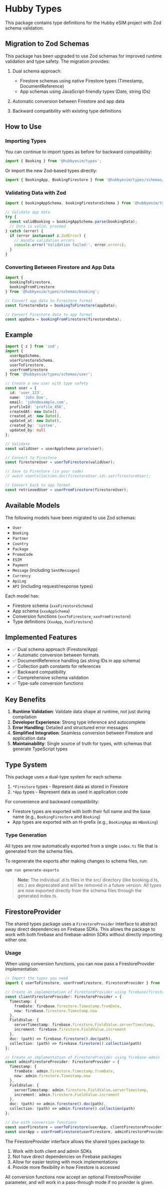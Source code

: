 # Hubby Types

This package contains type definitions for the Hubby eSIM project with Zod schema validation.

## Migration to Zod Schemas

This package has been upgraded to use Zod schemas for improved runtime validation and type safety. The migration provides:

1. Dual schema approach:
   - Firestore schemas using native Firestore types (Timestamp, DocumentReference)
   - App schemas using JavaScript-friendly types (Date, string IDs)

2. Automatic conversion between Firestore and app data

3. Backward compatibility with existing type definitions

## How to Use

### Importing Types

You can continue to import types as before for backward compatibility:

```typescript
import { Booking } from '@hubbyesim/types';
```

Or import the new Zod-based types directly:

```typescript
import { BookingApp, BookingFirestore } from '@hubbyesim/types/schemas/booking';
```

### Validating Data with Zod

```typescript
import { bookingAppSchema, bookingFirestoreSchema } from '@hubbyesim/types/schemas/booking';

// Validate app data
try {
  const validBooking = bookingAppSchema.parse(bookingData);
  // Data is valid, proceed
} catch (error) {
  if (error instanceof z.ZodError) {
    // Handle validation errors
    console.error('Validation failed:', error.errors);
  }
}
```

### Converting Between Firestore and App Data

```typescript
import { 
  bookingToFirestore, 
  bookingFromFirestore 
} from '@hubbyesim/types/schemas/booking';

// Convert app data to Firestore format
const firestoreData = bookingToFirestore(appData);

// Convert Firestore data to app format
const appData = bookingFromFirestore(firestoreData);
```

## Example

```typescript
import { z } from 'zod';
import { 
  userAppSchema, 
  userFirestoreSchema,
  userToFirestore,
  userFromFirestore
} from '@hubbyesim/types/schemas/user';

// Create a new user with type safety
const user = {
  id: 'user_123',
  name: 'John Doe',
  email: 'john@example.com',
  profileId: 'profile_456',
  createdAt: new Date(),
  created_at: new Date(),
  updated_at: new Date(),
  created_by: 'system',
  updated_by: null
};

// Validate
const validUser = userAppSchema.parse(user);

// Convert to Firestore
const firestoreUser = userToFirestore(validUser);

// Save to Firestore (in your code)
// await userCollection.doc(firestoreUser.id).set(firestoreUser);

// Convert back to app format
const retrievedUser = userFromFirestore(firestoreUser);
```

## Available Models

The following models have been migrated to use Zod schemas:

- `User`
- `Booking`
- `Partner`
- `Country`
- `Package`
- `PromoCode`
- `ESIM`
- `Payment`
- `Message` (including `SentMessages`)
- `Currency`
- `ApiLog`
- `API` (including request/response types)

Each model has:

- Firestore schema (`xxxFirestoreSchema`)
- App schema (`xxxAppSchema`)
- Conversion functions (`xxxToFirestore`, `xxxFromFirestore`)
- Type definitions (`XxxApp`, `XxxFirestore`)

## Implemented Features

- ✅ Dual schema approach (Firestore/App)
- ✅ Automatic conversion between formats
- ✅ DocumentReference handling (as string IDs in app schema)
- ✅ Collection path constants for references
- ✅ Backward compatibility
- ✅ Comprehensive schema validation
- ✅ Type-safe conversion functions

## Key Benefits

1. **Runtime Validation**: Validate data shape at runtime, not just during compilation
2. **Developer Experience**: Strong type inference and autocomplete
3. **Error Handling**: Detailed and structured error messages
4. **Simplified Integration**: Seamless conversion between Firestore and application data
5. **Maintainability**: Single source of truth for types, with schemas that generate TypeScript types

## Type System

This package uses a dual-type system for each schema:

1. `*Firestore` types - Represent data as stored in Firestore
2. `*App` types - Represent data as used in application code

For convenience and backward compatibility:
- Firestore types are exported with both their full name and the base name (e.g., `BookingFirestore` and `Booking`)
- App types are exported with an H-prefix (e.g., `BookingApp` as `HBooking`)

### Type Generation

All types are now automatically exported from a single `index.ts` file that is generated from the schema files.

To regenerate the exports after making changes to schema files, run:

```bash
npm run generate-exports
```

> **Note:** The individual .d.ts files in the src/ directory (like booking.d.ts, etc.) are deprecated and will be removed in a future version. All types are now exported directly from the schema files through the generated index.ts.

## FirestoreProvider

The shared types package uses a `FirestoreProvider` interface to abstract away direct dependencies on Firebase SDKs. This allows the package to work with both firebase and firebase-admin SDKs without directly importing either one.

### Usage

When using conversion functions, you can now pass a FirestoreProvider implementation:

```typescript
// Import the types you need
import { userToFirestore, userFromFirestore, FirestoreProvider } from '@hubbyesim/types';

// Create an implementation of FirestoreProvider using firebase/firestore
const clientFirestoreProvider: FirestoreProvider = {
  Timestamp: {
    fromDate: firebase.firestore.Timestamp.fromDate,
    now: firebase.firestore.Timestamp.now
  },
  FieldValue: {
    serverTimestamp: firebase.firestore.FieldValue.serverTimestamp,
    increment: firebase.firestore.FieldValue.increment
  },
  doc: (path) => firebase.firestore().doc(path),
  collection: (path) => firebase.firestore().collection(path)
};

// Create an implementation of FirestoreProvider using firebase-admin
const adminFirestoreProvider: FirestoreProvider = {
  Timestamp: {
    fromDate: admin.firestore.Timestamp.fromDate,
    now: admin.firestore.Timestamp.now
  },
  FieldValue: {
    serverTimestamp: admin.firestore.FieldValue.serverTimestamp,
    increment: admin.firestore.FieldValue.increment
  },
  doc: (path) => admin.firestore().doc(path),
  collection: (path) => admin.firestore().collection(path)
};

// Use with conversion functions
const userFirestore = userToFirestore(userApp, clientFirestoreProvider);
const userApp = userFromFirestore(userFirestore, adminFirestoreProvider);
```

The FirestoreProvider interface allows the shared types package to:

1. Work with both client and admin SDKs
2. Not have direct dependencies on Firebase packages
3. Allow for easier testing with mock implementations
4. Provide more flexibility in how Firestore is accessed

All conversion functions now accept an optional FirestoreProvider parameter, and will work in a pass-through mode if no provider is given. 